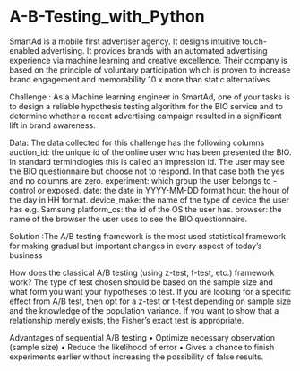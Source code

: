 # A-B-Testing_with_Python
SmartAd is a mobile first advertiser agency. It designs intuitive touch-enabled advertising. It provides brands with an automated advertising experience via machine learning and creative excellence. Their company is based on the principle of voluntary participation which is proven to increase brand engagement and memorability 10 x more than static alternatives. 



Challenge : As a Machine learning engineer in SmartAd, one of your tasks is to design a reliable hypothesis testing algorithm for the BIO service and to determine whether a recent advertising campaign resulted in a significant lift in brand awareness.

Data:
The data collected for this challenge has the following columns\
auction_id: the unique id of the online user who has been presented the BIO. In standard terminologies this is called an impression id. The user may see the BIO questionnaire but choose not to respond. In that case both the yes and no columns are zero.
experiment: which group the user belongs to - control or exposed.
date: the date in YYYY-MM-DD format
hour: the hour of the day in HH format.
device_make: the name of the type of device the user has e.g. Samsung
platform_os: the id of the OS the user has. 
browser: the name of the browser the user uses to see the BIO questionnaire.


Solution :The A/B testing framework is the most used statistical framework for making gradual but important changes in every aspect of today’s business

How does the classical A/B testing (using z-test, f-test, etc.) framework work?
The type of test chosen should be based on the sample size and what form you want your hypotheses to test. If you are looking for a specific effect from A/B test, then opt for a z-test or t-test depending on sample size and the knowledge of the population variance. If you want to show that a relationship merely exists, the Fisher’s exact test is appropriate.

Advantages of sequential A/B testing 
•	Optimize necessary observation (sample size)
•	Reduce the likelihood of error
•	Gives a chance to finish experiments earlier without increasing the possibility of false results.




